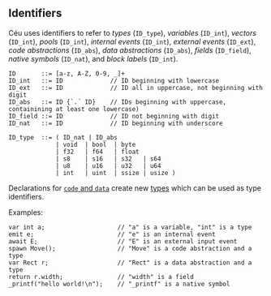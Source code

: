 ## Identifiers

Céu uses identifiers to refer to *types* (`ID_type`), *variables* (`ID_int`),
*vectors* (`ID_int`), *pools* (`ID_int`), *internal events* (`ID_int`),
*external events* (`ID_ext`), *code abstractions* (`ID_abs`),
*data abstractions* (`ID_abs`), *fields* (`ID_field`),
*native symbols* (`ID_nat`), and *block labels* (`ID_int`).

```ceu
ID       ::= [a-z, A-Z, 0-9, _]+
ID_int   ::= ID             // ID beginning with lowercase
ID_ext   ::= ID             // ID all in uppercase, not beginning with digit
ID_abs   ::= ID {`.´ ID}    // IDs beginning with uppercase, containining at least one lowercase)
ID_field ::= ID             // ID not beginning with digit
ID_nat   ::= ID             // ID beginning with underscore

ID_type  ::= ( ID_nat | ID_abs
             | void  | bool  | byte
             | f32   | f64   | float
             | s8    | s16   | s32   | s64
             | u8    | u16   | u32   | u64
             | int   | uint  | ssize | usize )
```

Declarations for [`code` and `data`](#TODO) create new [types](#TODO) which can
be used as type identifiers.

Examples:

```ceu
var int a;                    // "a" is a variable, "int" is a type
emit e;                       // "e" is an internal event
await E;                      // "E" is an external input event
spawn Move();                 // "Move" is a code abstraction and a type
var Rect r;                   // "Rect" is a data abstraction and a type
return r.width;               // "width" is a field
_printf("hello world!\n");    // "_printf" is a native symbol
```
